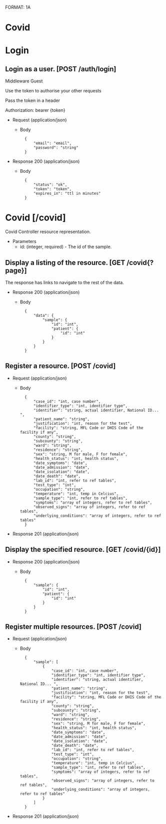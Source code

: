 FORMAT: 1A

# Covid

# Login

## Login as a user. [POST /auth/login]
Middleware Guest

Use the token to authorise your other requests

Pass the token in a header

Authorization: bearer {token}

+ Request (application/json)
    + Body

            {
                "email": "email",
                "password": "string"
            }

+ Response 200 (application/json)
    + Body

            {
                "status": "ok",
                "token": "token",
                "expires_in": "ttl in minutes"
            }

# Covid [/covid]
Covid Controller resource representation.

+ Parameters
    + id: (integer, required) - The id of the sample.

## Display a listing of the resource. [GET /covid{?page}]
The response has links to navigate to the rest of the data.

+ Response 200 (application/json)
    + Body

            {
                "data": {
                    "sample": {
                        "id": "int",
                        "patient": {
                            "id": "int"
                        }
                    }
                }
            }

## Register a resource. [POST /covid]


+ Request (application/json)
    + Body

            {
                "case_id": "int, case number",
                "identifier_type": "int, identifier type",
                "identifier": "string, actual identifier, National ID... ",
                "patient_name": "string",
                "justification": "int, reason for the test",
                "facility": "string, MFL Code or DHIS Code of the facility if any",
                "county": "string",
                "subcounty": "string",
                "ward": "string",
                "residence": "string",
                "sex": "string, M for male, F for female",
                "health_status": "int, health status",
                "date_symptoms": "date",
                "date_admission": "date",
                "date_isolation": "date",
                "date_death": "date",
                "lab_id": "int, refer to ref tables",
                "test_type": "int",
                "occupation": "string",
                "temperature": "int, temp in Celcius",
                "sample_type": "int, refer to ref tables",
                "symptoms": "array of integers, refer to ref tables",
                "observed_signs": "array of integers, refer to ref tables",
                "underlying_conditions": "array of integers, refer to ref tables"
            }

+ Response 201 (application/json)

## Display the specified resource. [GET /covid/{id}]


+ Response 200 (application/json)
    + Body

            {
                "sample": {
                    "id": "int",
                    "patient": {
                        "id": "int"
                    }
                }
            }

## Register multiple resources. [POST /covid]


+ Request (application/json)
    + Body

            {
                "sample": [
                    {
                        "case_id": "int, case number",
                        "identifier_type": "int, identifier type",
                        "identifier": "string, actual identifier, National ID... ",
                        "patient_name": "string",
                        "justification": "int, reason for the test",
                        "facility": "string, MFL Code or DHIS Code of the facility if any",
                        "county": "string",
                        "subcounty": "string",
                        "ward": "string",
                        "residence": "string",
                        "sex": "string, M for male, F for female",
                        "health_status": "int, health status",
                        "date_symptoms": "date",
                        "date_admission": "date",
                        "date_isolation": "date",
                        "date_death": "date",
                        "lab_id": "int, refer to ref tables",
                        "test_type": "int",
                        "occupation": "string",
                        "temperature": "int, temp in Celcius",
                        "sample_type": "int, refer to ref tables",
                        "symptoms": "array of integers, refer to ref tables",
                        "observed_signs": "array of integers, refer to ref tables",
                        "underlying_conditions": "array of integers, refer to ref tables"
                    }
                ]
            }

+ Response 201 (application/json)